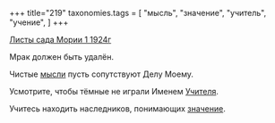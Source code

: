 +++
title="219"
taxonomies.tags = [
 "мысль",
 "значение",
 "учитель",
 "учение",
]
+++

[Листы сада Мории 1 1924г](/agni/1924)

Мрак должен быть удалён.   

Чистые [мысли](/tags/мысль) пусть сопутствуют Делу Моему.   

Усмотрите, чтобы тёмные не играли Именем [Учителя](/tags/учитель).   

Учитесь находить наследников, понимающих [значение](/tags/значение).   

